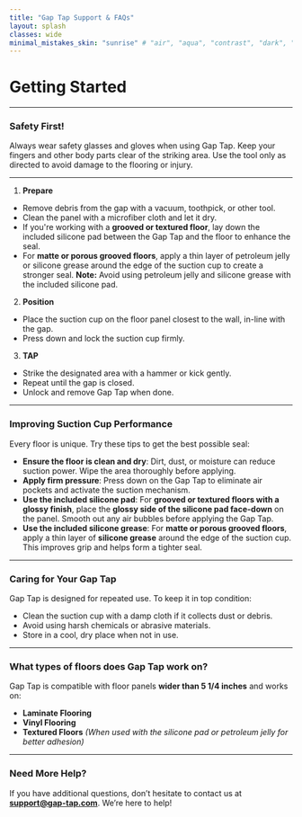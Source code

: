 ```yaml
---
title: "Gap Tap Support & FAQs"
layout: splash
classes: wide
minimal_mistakes_skin: "sunrise" # "air", "aqua", "contrast", "dark", "dirt", "neon", "mint", "plum", "sunrise"toc: true
---
```

# **Getting Started**
---
### **Safety First!**
Always wear safety glasses and gloves when using Gap Tap. Keep your fingers and other body parts clear of the striking area.
Use the tool only as directed to avoid damage to the flooring or injury.

---
1. **Prepare**
- Remove debris from the gap with a vacuum, toothpick, or other tool.
- Clean the panel with a microfiber cloth and let it dry.
- If you're working with a **grooved or textured floor**, lay down the included silicone pad between the Gap Tap and the floor to enhance the seal.
- For **matte or porous grooved floors**, apply a thin layer of petroleum jelly or silicone grease around the edge of the suction cup to create a stronger seal.
**Note:** Avoid using petroleum jelly and silicone grease with the included silicone pad.

2. **Position**
- Place the suction cup on the floor panel closest to the wall, in-line with the gap.
- Press down and lock the suction cup firmly.

3. **TAP**
- Strike the designated area with a hammer or kick gently.
- Repeat until the gap is closed.
- Unlock and remove Gap Tap when done.

---
### **Improving Suction Cup Performance**
Every floor is unique. Try these tips to get the best possible seal:

- **Ensure the floor is clean and dry**: Dirt, dust, or moisture can reduce suction power. Wipe the area thoroughly before applying.
- **Apply firm pressure**: Press down on the Gap Tap to eliminate air pockets and activate the suction mechanism.
- **Use the included silicone pad**: For **grooved or textured floors with a glossy finish**, place the **glossy side of the silicone pad face-down** on the panel. Smooth out any air bubbles before applying the Gap Tap.
- **Use the included silicone grease**: For **matte or porous grooved floors**, apply a thin layer of **silicone grease** around the edge of the suction cup. This improves grip and helps form a tighter seal.

---

### **Caring for Your Gap Tap**
Gap Tap is designed for repeated use. To keep it in top condition:
- Clean the suction cup with a damp cloth if it collects dust or debris.
- Avoid using harsh chemicals or abrasive materials.
- Store in a cool, dry place when not in use.

---

### **What types of floors does Gap Tap work on?**
Gap Tap is compatible with floor panels **wider than 5 1/4 inches** and works on:
- **Laminate Flooring**
- **Vinyl Flooring**
- **Textured Floors** *(When used with the silicone pad or petroleum jelly for better adhesion)*

---

### **Need More Help?**
If you have additional questions, don’t hesitate to contact us at **support@gap-tap.com**. We’re here to help!
